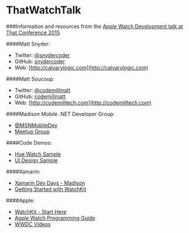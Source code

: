 # ThatWatchTalk
###Information and resources from the [Apple Watch Development talk at That Conference 2015](https://www.thatconference.com/Sessions/Session/7059).

####Matt Snyder: 
* Twitter: [@snydercoder](https://www.twitter.com/snydercoder)
* GitHub: [snydercoder](https://github.com/snydercoder)
* Web: [http://calvarylogic.com](http://calvarylogic.com)

####Matt Soucoup: 
* Twitter: [@codemillmatt](https://www.twitter.com/codemillmatt)
* GitHub: [codemillmatt](https://github.com/codemillmatt)
* Web: [http://codemilltech.com](http://codemilltech.com)

####Madison Mobile .NET Developer Group: 
* [@MSNMobileDev](https://www.twitter.com/msnmobiledev)
* [Meetup Group](http://www.meetup.com/Madison-Mobile-NET-Developers-Group/)

####Code Demos:
* [Hue Watch Sample](https://github.com/snydercoder/HueWatchSample)
* [UI Design Sample](https://github.com/codemillmatt)

####Xamarin:
* [Xamarin Dev Days - Madison](https://ti.to/xamarin/dev-days-madison)
* [Getting Started with WatchKit](http://developer.xamarin.com/guides/ios/watch/)

####Apple:
* [WatchKit - Start Here](https://developer.apple.com/watchkit/)
* [Apple Watch Programming Guide](https://developer.apple.com/library/ios/documentation/General/Conceptual/WatchKitProgrammingGuide/)
* [WWDC Videos](https://developer.apple.com/videos/wwdc/2015/)

